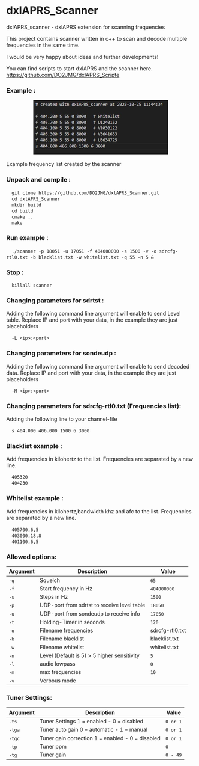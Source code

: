 # dxlAPRS_Scanner
dxlAPRS_scanner - dxlAPRS extension for scanning frequencies

This project contains scanner written in c++ to scan and decode multiple frequencies in the same time.

I would be very happy about ideas and further developments!

You can find scripts to start dxlAPRS and the scanner here. https://github.com/DO2JMG/dxlAPRS_Scripte

### Example :

<p align="center"><img src="https://github.com/DO2JMG/dxlAPRS_Scanner/blob/main/example.jpg"></p>

Example frequency list created by the scanner

### Unpack and compile :

```
  git clone https://github.com/DO2JMG/dxlAPRS_Scanner.git
  cd dxlAPRS_Scanner
  mkdir build
  cd build
  cmake ..
  make
```

### Run example :

```
  ./scanner -p 18051 -u 17051 -f 404000000 -s 1500 -v -o sdrcfg-rtl0.txt -b blacklist.txt -w whitelist.txt -q 55 -n 5 &
```

### Stop :

```
  killall scanner
```

### Changing parameters for sdrtst :

Adding the following command line argument will enable to send Level table. Replace IP and port with your data, in the example they are just placeholders

```
  -L <ip>:<port>
```

### Changing parameters for sondeudp :

Adding the following command line argument will enable to send decoded data. Replace IP and port with your data, in the example they are just placeholders

```
  -M <ip>:<port>
```

### Changing parameters for sdrcfg-rtl0.txt (Frequencies list):

Adding the following line to your channel-file

```
  s 404.000 406.000 1500 6 3000
```

### Blacklist example :

Add frequencies in kilohertz to the list. Frequencies are separated by a new line.

```
  405320
  404230
```

### Whitelist example :

Add frequencies in kilohertz,bandwidth khz and afc to the list. Frequencies are separated by a new line.

```
  405700,6,5
  403000,18,8
  401100,6,5
```

### Allowed options:

Argument|Description|Value
-|-|-
`-q`|Squelch|`65`
`-f`|Start frequency in Hz|`404000000`
`-s`|Steps in Hz|`1500`
`-p`|UDP-port from sdrtst to receive level table|`18050`
`-u`|UDP-port from sondeudp to receive info|`17050`
`-t`|Holding-Timer in seconds|`120`
`-o`|Filename frequencies|sdrcfg-rtl0.txt
`-b`|Filename blacklist|blacklist.txt
`-w`|Filename whitelist|whitelist.txt
`-n`|Level (Default is 5) > 5 higher sensitivity|`5`
`-l`|audio lowpass|`0`
`-m`|max frequencies|`10`
`-v`|Verbous mode|

### Tuner Settings:

Argument|Description|Value
-|-|-
`-ts`|Tuner Settings 1 = enabled - 0 = disabled|`0 or 1`
`-tga`|Tuner auto gain 0 = automatic - 1 = manual |`0 or 1`
`-tgc`|Tuner gain correction 1 = enabled - 0 = disabled|`0 or 1`
`-tp`|Tuner ppm|`0`
`-tg`|Tuner gain|`0 - 49`
